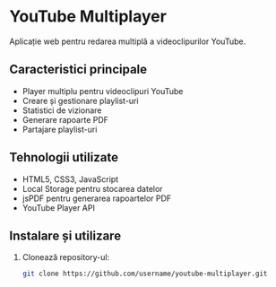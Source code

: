 # YouTube Multiplayer

Aplicație web pentru redarea multiplă a videoclipurilor YouTube.

## Caracteristici principale
- Player multiplu pentru videoclipuri YouTube
- Creare și gestionare playlist-uri
- Statistici de vizionare
- Generare rapoarte PDF
- Partajare playlist-uri

## Tehnologii utilizate
- HTML5, CSS3, JavaScript
- Local Storage pentru stocarea datelor
- jsPDF pentru generarea rapoartelor PDF
- YouTube Player API

## Instalare și utilizare
1. Clonează repository-ul:
   ```bash
   git clone https://github.com/username/youtube-multiplayer.git